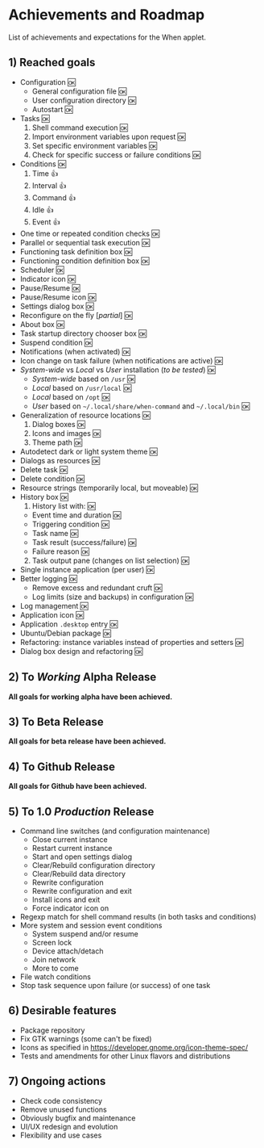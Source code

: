 # Achievements and Roadmap

List of achievements and expectations for the When applet.


## 1) Reached goals

* Configuration :ok:
  - General configuration file :ok:
  - User configuration directory :ok:
  - Autostart :ok:
* Tasks :ok:
  1. Shell command execution :ok:
  2. Import environment variables upon request :ok:
  3. Set specific environment variables :ok:
  4. Check for specific success or failure conditions :ok:
* Conditions :ok:
  1. Time :+1:
  2. Interval :+1:
  3. Command :+1:
  4. Idle :+1:
  5. Event :+1:
* One time or repeated condition checks :ok:
* Parallel or sequential task execution :ok:
* Functioning task definition box :ok:
* Functioning condition definition box :ok:
* Scheduler :ok:
* Indicator icon :ok:
* Pause/Resume :ok:
* Pause/Resume icon :ok:
* Settings dialog box :ok:
* Reconfigure on the fly [*partial*] :ok:
* About box :ok:
* Task startup directory chooser box :ok:
* Suspend condition :ok:
* Notifications (when activated) :ok:
* Icon change on task failure (when notifications are active) :ok:
* *System-wide* vs *Local* vs *User* installation (*to be tested*) :ok:
  - *System-wide* based on `/usr` :ok:
  - *Local* based on `/usr/local` :ok:
  - *Local* based on `/opt` :ok:
  - *User* based on `~/.local/share/when-command` and `~/.local/bin` :ok:
* Generalization of resource locations :ok:
  1. Dialog boxes :ok:
  2. Icons and images :ok:
  3. Theme path :ok:
* Autodetect dark or light system theme :ok:
* Dialogs as resources :ok:
* Delete task :ok:
* Delete condition :ok:
* Resource strings (temporarily local, but moveable) :ok:
* History box :ok:
  1. History list with: :ok:
    - Event time and duration :ok:
    - Triggering condition :ok:
    - Task name :ok:
    - Task result (success/failure) :ok:
    - Failure reason :ok:
  2. Task output pane (changes on list selection) :ok:
* Single instance application (per user) :ok:
* Better logging :ok:
  - Remove excess and redundant cruft :ok:
  - Log limits (size and backups) in configuration :ok:
* Log management :ok:
* Application icon :ok:
* Application `.desktop` entry :ok:
* Ubuntu/Debian package :ok:
* Refactoring: instance variables instead of properties and setters :ok:
* Dialog box design and refactoring :ok:


## 2) To *Working* Alpha Release

**All goals for working alpha have been achieved.**


## 3) To Beta Release

**All goals for beta release have been achieved.**


## 4) To Github Release

**All goals for Github have been achieved.**


## 5) To 1.0 *Production* Release

* Command line switches (and configuration maintenance)
  - Close current instance
  - Restart current instance
  - Start and open settings dialog
  - Clear/Rebuild configuration directory
  - Clear/Rebuild data directory
  - Rewrite configuration
  - Rewrite configuration and exit
  - Install icons and exit
  - Force indicator icon on
* Regexp match for shell command results (in both tasks and conditions)
* More system and session event conditions
  - System suspend and/or resume
  - Screen lock
  - Device attach/detach
  - Join network
  - More to come
* File watch conditions
* Stop task sequence upon failure (or success) of one task


## 6) Desirable features

* Package repository
* Fix GTK warnings (some can't be fixed)
* Icons as specified in https://developer.gnome.org/icon-theme-spec/
* Tests and amendments for other Linux flavors and distributions


## 7) Ongoing actions

* Check code consistency
* Remove unused functions
* Obviously bugfix and maintenance
* UI/UX redesign and evolution
* Flexibility and use cases
